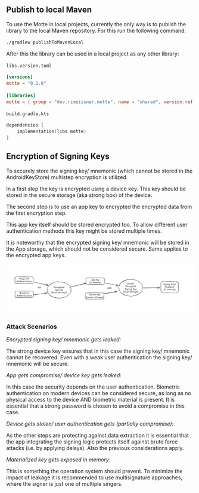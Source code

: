 ## Publish to local Maven

To use the Motte in local projects, currently the only way is to publish the library to the local Maven repository. For this run the following command:

```sh
./gradlew publishToMavenLocal
```

After this the library can be used in a local project as any other library:

`libs.version.toml`
```toml
[versions]
motte = "0.1.0"

[libraries]
motte = { group = "dev.rimeissner.motte", name = "shared", version.ref = "motte" }
```

`build.gradle.kts`
```kts
dependencies {
    implementation(libs.motte)
}
```

## Encryption of Signing Keys

To securely store the signing key/ mnemonic (which cannot be stored in the AndroidKeyStore) multistep encryption is utilized.

In a first step the key is encrypted using a device key. This key should be stored in the secure storage (aka strong box) of the device.

The second step is to use an app key to encrypted the encrypted data from the first encryption step.

This app key itself should be stored encrypted too. To allow different user authentication methods this key might be stored multiple times.

It is noteworthy that the encrypted signing key/ mnemonic will be stored in the App storage, which should not be considered secure. Same applies to the encrypted app keys.

![Encryption Flow](./docs/encryption_flow.png)

### Attack Scenarios

*Encrypted signing key/ mnemonic gets leaked:*

The strong device key ensures that in this case the signing key/ mnemonic cannot be recovered. Even with a weak user authentication the signing key/ mnemonic will be secure.

*App gets compromise/ device key gets leaked:*

In this case the security depends on the user authentication. Biometric authentication on modern devices can be considered secure, as long as no physical access to the device AND biometric material is present. It is essential that a strong password is chosen to avoid a compromise in this case.

*Device gets stolen/ user authentication gets (partially compromise):*

As the other steps are protecting against data extraction it is essential that the app integrating the signing logic protects itself against brute force attacks (i.e. by applying delays). Also the previous considerations apply.

*Materialized key gets exposed in memory:*

This is something the operation system should prevent. To minimize the impact of leakage it is recommended to use multisignature approaches, where the signer is just one of multiple singers.


